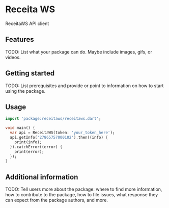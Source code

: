 # Receita WS

ReceitaWS API client

## Features

TODO: List what your package can do. Maybe include images, gifs, or videos.

## Getting started

TODO: List prerequisites and provide or point to information on how to
start using the package.

## Usage

```dart
import 'package:receitaws/receitaws.dart';

void main() {
  var api = ReceitaWS(token: 'your_token_here');
  api.getInfo('27865757000102').then((info) {
    print(info);
  }).catchError((error) {
    print(error);
  });
}
```

## Additional information

TODO: Tell users more about the package: where to find more information, how to
contribute to the package, how to file issues, what response they can expect
from the package authors, and more.
